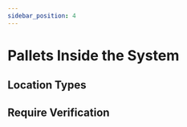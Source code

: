 ```yaml
---
sidebar_position: 4
---
```


# Pallets Inside the System

## Location Types

## Require Verification


